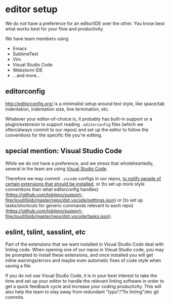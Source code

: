 # editor setup

We do not have a preference for an editor/IDE over the other.
You know best what works best for your flow and productivity.

We have team members using

* Emacs
* SublimeText
* Vim
* Visual Studio Code
* Webstorm IDE
* ...and more...

## editorconfig

http://editorconfig.org/ is a minimalist setup around text style,
like space/tab indentation, indentation size, line termination, etc.

Whatever your editor-of-choice is, it probably has built-in support or a plugin/extension
to support reading `.editorconfig` files (which we often/always commit to our repos)
and set up the editor to follow the conventions for the specific file you're editing.

## special mention: Visual Studio Code

While we do not have a preference, and we stress that wholeheartedly,
several in the team are using [Visual Studio Code](https://code.visualstudio.com/).

Therefore we may commit `.vscode` configs in our repos,
[to notify people of certain extensions that should be installed](https://github.com/tobiipro/support-firecloud/blob/master/repo/dot.vscode/extensions.json),
or [to set up more style conventions than what editorconfig handles)(https://github.com/tobiipro/support-firecloud/blob/master/repo/dot.vscode/settings.json)
or [to set up tasks/shortcuts for generic commands relevant to each repo)(https://github.com/tobiipro/support-firecloud/blob/master/repo/dot.vscode/tasks.json).

## eslint, tslint, sasslint, etc

Part of the extensions that we want installed in Visual Studio Code deal with linting code.
When opening one of our repos in Visual Studio code, you may be prompted to install these extensions,
and once installed you will get inline warnings/errors and maybe even automatic fixes of code style when saving a file.

If you do not use Visual Studio Code, it is in your best interest to take the time and set up your editor
to handle the relevant linting software in order to get a quick feedback cycle and increase your coding productivity.
This will also help the team to stay away from redundant "typo"/"fix linting"/etc git commits.
